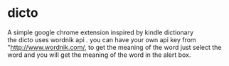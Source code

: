 # dicto
A simple google chrome extension inspired by kindle dictionary
<br>
the dicto uses wordnik api . you can have your own api key from  "http://www.wordnik.com/,
to get the meaning of the word just select the word and you will get the meaning of the word in the alert box. 

